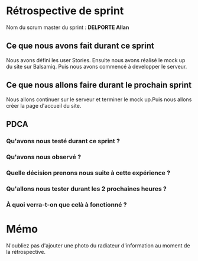 # Rétrospective de sprint

Nom du scrum master du sprint : __DELPORTE Allan__

## Ce que nous avons fait durant ce sprint
Nous avons défini les user Stories. Ensuite nous avons réalisé le mock up du site sur Balsamiq. Puis nous avons commencé à developper le serveur.
## Ce que nous allons faire durant le prochain sprint
Nous allons continuer sur le serveur et terminer le mock up.Puis nous allons créer la page d'accueil du site.

## PDCA 
### Qu'avons nous testé durant ce sprint ? 

### Qu'avons nous observé ? 

### Quelle décision prenons nous suite à cette expérience ? 

### Qu'allons nous tester durant les 2 prochaines heures ? 

### À quoi verra-t-on que celà à fonctionné ?

# Mémo
N'oubliez pas d'ajouter une photo du radiateur d'information au moment de la rétrospective.